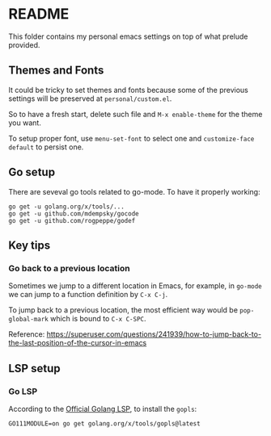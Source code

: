 # README

This folder contains my personal emacs settings on top of what prelude provided.

## Themes and Fonts

It could be tricky to set themes and fonts because some of the previous settings will be preserved at `personal/custom.el`.

So to have a fresh start, delete such file and `M-x enable-theme` for the theme you want.

To setup proper font, use `menu-set-font` to select one and `customize-face default` to persist one.

## Go setup

There are seveval go tools related to go-mode. To have it properly working:

``` shell
go get -u golang.org/x/tools/...
go get -u github.com/mdempsky/gocode
go get -u github.com/rogpeppe/godef
```

## Key tips

### Go back to a previous location

Sometimes we jump to a different location in Emacs, for example, in `go-mode` we can jump to a function definition by `C-x C-j`.

To jump back to a previous location, the most efficient way would be `pop-global-mark` which is bound to `C-x C-SPC`.

Reference: https://superuser.com/questions/241939/how-to-jump-back-to-the-last-position-of-the-cursor-in-emacs

## LSP setup

### Go LSP

According to the [Official Golang LSP](https://github.com/golang/go/wiki/gopls), to install the `gopls`:

``` shell
GO111MODULE=on go get golang.org/x/tools/gopls@latest
```
